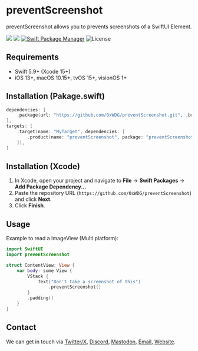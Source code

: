 # preventScreenshot

preventScreenshot allows you to prevents screenshots of a SwiftUI Element.

[![](https://img.shields.io/endpoint?url=https%3A%2F%2Fswiftpackageindex.com%2Fapi%2Fpackages%2F0xWDG%2FpreventScreenshot%2Fbadge%3Ftype%3Dplatforms)](https://swiftpackageindex.com/0xWDG/preventScreenshot)
[![](https://img.shields.io/endpoint?url=https%3A%2F%2Fswiftpackageindex.com%2Fapi%2Fpackages%2F0xWDG%2FpreventScreenshot%2Fbadge%3Ftype%3Dswift-versions)](https://swiftpackageindex.com/0xWDG/preventScreenshot)
[![Swift Package Manager](https://img.shields.io/badge/SPM-compatible-brightgreen.svg)](https://swift.org/package-manager)
![License](https://img.shields.io/github/license/0xWDG/preventScreenshot)

## Requirements

- Swift 5.9+ (Xcode 15+)
- iOS 13+, macOS 10.15+, tvOS 15+, visionOS 1+

## Installation (Pakage.swift)

```swift
dependencies: [
    .package(url: "https://github.com/0xWDG/preventScreenshot.git", .branch("main")),
],
targets: [
    .target(name: "MyTarget", dependencies: [
        .product(name: "preventScreenshot", package: "preventScreenshot"),
    ]),
]
```

## Installation (Xcode)

1. In Xcode, open your project and navigate to **File** → **Swift Packages** → **Add Package Dependency...**
2. Paste the repository URL (`https://github.com/0xWDG/preventScreenshot`) and click **Next**.
3. Click **Finish**.

## Usage

Example to read a ImageView (Multi platform):

```swift
import SwiftUI
import preventScreenshot

struct ContentView: View {
    var body: some View {
        VStack {
            Text("Don't take a screenshot of this")
                .preventScreenshot()
        }
        .padding()
    }
}
```

## Contact

We can get in touch via [Twitter/X](https://twitter.com/0xWDG), [Discord](https://discordapp.com/users/918438083861573692), [Mastodon](https://iosdev.space/@0xWDG), [Email](mailto:email+oss@wesleydegroot.nl), [Website](https://wesleydegroot.nl).
